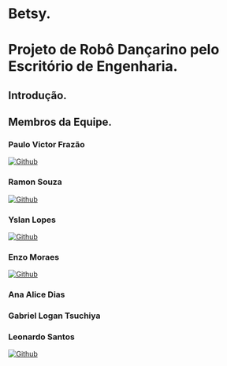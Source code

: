 # Betsy.
# Projeto de Robô Dançarino pelo Escritório de Engenharia.

## Introdução.




## Membros da Equipe.
### Paulo Victor Frazão 
[![Github](https://img.shields.io/badge/GitHub-100000?style=for-the-badge&logo=github&logoColor=white)](https://github.com/Pvictorfrazao)

### Ramon Souza
[![Github](https://img.shields.io/badge/GitHub-100000?style=for-the-badge&logo=github&logoColor=white)](https://github.com/rznxxnt)

### Yslan Lopes
[![Github](https://img.shields.io/badge/GitHub-100000?style=for-the-badge&logo=github&logoColor=white)](https://github.com/yslanlopes12)

### Enzo Moraes 
[![Github](https://img.shields.io/badge/GitHub-100000?style=for-the-badge&logo=github&logoColor=white)](https://github.com/Enzo-V-S-Moraes)

### Ana Alice Dias

### Gabriel Logan Tsuchiya

### Leonardo Santos
[![Github](https://img.shields.io/badge/GitHub-100000?style=for-the-badge&logo=github&logoColor=white)](https://github.com/LenzPoetK)

